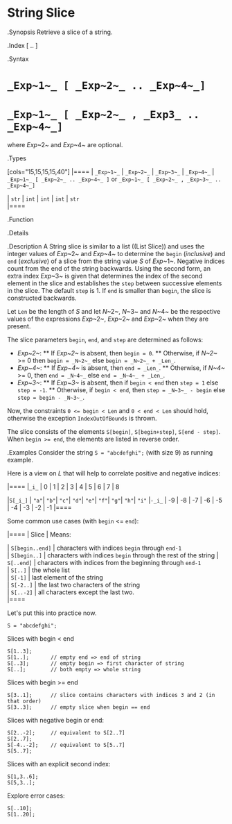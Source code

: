 # String Slice

.Synopsis
Retrieve a slice of a string.

.Index
[ .. ]

.Syntax

#  `_Exp~1~_ [ _Exp~2~_ .. _Exp~4~_]`
#  `_Exp~1~_ [ _Exp~2~_ , _Exp3_ .. _Exp~4~_]`


where _Exp_~2~ and _Exp_~4~ are optional.

.Types

[cols="15,15,15,15,40"]
|====
| `_Exp~1~_`     | `_Exp~2~_` |  `_Exp~3~_`  | `_Exp~4~_` | `_Exp~1~_ [ _Exp~2~_ .. _Exp~4~_ ]`   or  `_Exp~1~_ [ _Exp~2~_ , _Exp~3~_ .. _Exp~4~_]` 

| `str`         | `int`     | `int`       | `int`     |  `str`                                                                           
|====

.Function

.Details

.Description
A String slice is similar to a list ((List Slice)) and uses the integer values of _Exp_~2~ and _Exp_~4~ to determine the `begin` (*inclusive*) and `end` (*exclusive*)
of a slice from the string value _S_ of _Exp_~1~. Negative indices count from the end of the string backwards.
Using the second form, an extra index _Exp_~3~ is given that determines the
index of the second element in the slice and establishes the `step` between
successive elements in the slice. The default `step` is 1.
If `end` is smaller than `begin`, the slice is constructed backwards.

Let `Len` be the length of _S_ and let _N_~2~, _N_~3~ and _N_~4~ be the respective values of the expressions
 _Exp_~2~, _Exp_~2~ and _Exp_~2~ when they are present.

The slice parameters `begin`, `end`, and `step` are determined as follows:

*  _Exp~2~_:
**  If _Exp~2~_ is absent, then `begin = 0`.
**  Otherwise, if _N~2~_ >= 0 then `begin = _N~2~_` else `begin = _N~2~_ + _Len_`. 
*  _Exp~4~_:
**  If _Exp~4~_ is absent, then `end = _Len_`.
**  Otherwise, if _N~4~_ >= 0, then `end = _N~4~_` else `end = _N~4~_ + _Len_`.
*  _Exp~3~_:
**  If _Exp~3~_ is absent, then if `begin < end` then `step = 1` else `step = -1`.
**  Otherwise, if `begin < end`, then `step = _N~3~_ - begin` else `step = begin - _N~3~_`.


Now, the constraints `0 <= begin < Len` and `0 < end < Len` should hold,
otherwise the exception `IndexOutOfBounds` is thrown.

The slice consists of the elements `S[begin]`, `S[begin+step]`, `S[end - step]`.
When `begin >= end`, the elements are listed in reverse order.

.Examples
Consider the string `S = "abcdefghi";` (with size 9) as running example.

Here is a view on _L_ that will help to correlate positive and negative indices:


|====
|`_i_`        | 0    |   1  |   2  |   3  |   4  |   5  |   6  |   7  |   8  

|`S[_i_]`     | `"a"`| `"b"`| `"c"`| `"d"`| `"e"`| `"f"`| `"g"`| `"h"`| `"i"`
|`-_i_`       | -9   | -8   | -7   | -6   |   -5 |   -4 |   -3 |   -2 |   -1 
|====



Some common use cases (with `begin` <= `end`):


|====
| Slice           | Means:                                                         

| `S[begin..end]` | characters with indices `begin` through `end-1`                
| `S[begin..]`    | characters with indices `begin` through the rest of the string 
| `S[..end]`      | characters with indices from the beginning through `end-1`     
| `S[..]`         | the whole list                                                 
| `S[-1]`         | last element of the string                                     
| `S[-2..]`       | the last two characters of the string                          
| `S[..-2]`       | all characters except the last two.                            
|====


Let's put this into practice now.

```rascal-shell,error
S = "abcdefghi";
```
Slices with begin < end
```rascal-shell,continue,error
S[1..3];
S[1..];       // empty end => end of string
S[..3];       // empty begin => first character of string
S[..];        // both empty => whole string
```
Slices with  begin >= end
```rascal-shell,continue,error
S[3..1];      // slice contains characters with indices 3 and 2 (in that order)
S[3..3];      // empty slice when begin == end
```
Slices with negative begin or end:
```rascal-shell,continue,error
S[2..-2];     // equivalent to S[2..7]
S[2..7];
S[-4..-2];    // equivalent to S[5..7]
S[5..7];
```
Slices with an explicit second index:
```rascal-shell,continue,error
S[1,3..6];
S[5,3..];
```
Explore error cases:
```rascal-shell,continue,error
S[..10];
S[1..20];
```



       
